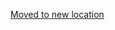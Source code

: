 [Moved to new location](https://github.com/DataTalksClub/machine-learning-zoomcamp/blob/master/04-evaluation/04-precision-recall.md)